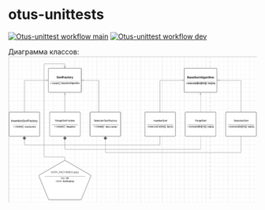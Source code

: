 # otus-unittests
[![Otus-unittest workflow main](https://github.com/GideonRavenor1/otus-unittests/actions/workflows/otus_workflow.yml/badge.svg?branch=main)](https://github.com/GideonRavenor1/otus-unittests/actions/workflows/otus_workflow.yml)
[![Otus-unittest workflow dev](https://github.com/GideonRavenor1/otus-unittests/actions/workflows/otus_workflow.yml/badge.svg?branch=dev)](https://github.com/GideonRavenor1/otus-unittests/actions/workflows/otus_workflow.yml)

Диаграмма классов:
![img.png](img.png)